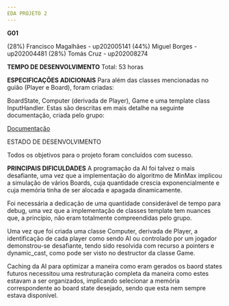 ```yaml
---
EDA PROJETO 2
---
```


**G01**


(28%) Francisco Magalhães - up202005141
(44%) Miguel Borges - up202004481
(28%) Tomás Cruz - up202008274


**TEMPO DE DESENVOLVIMENTO**
Total: 53 horas


**ESPECIFICAÇÕES ADICIONAIS**
Para além das classes mencionadas no guião (Player e Board), foram criadas:

BoardState, Computer (derivada de Player), Game e uma template class InputHandler. 
Estas são descritas em mais detalhe na seguinte documentação, criada pelo grupo: 

[Documentação](https://miguelrcborges.github.io/EDA-proj2/class_game.html)

ESTADO DE DESENVOLVIMENTO

Todos os objetivos para o projeto foram concluídos com sucesso.



**PRINCIPAIS DIFICULDADES**
A programação da AI foi talvez o mais desafiante, uma vez que a implementação do 
algoritmo de MinMax implicou a simulação de vários Boards, cuja quantidade crescia 
exponencialmente e cuja memória tinha de ser alocada e apagada dinamicamente.

Foi necessária a dedicação de uma quantidade considerável de tempo para debug, 
uma vez que a implementação de classes template tem nuances que, a princípio, 
não eram totalmente compreendidas pelo grupo.

Uma vez que foi criada uma classe Computer, derivada de Player, a identificação 
de cada player como sendo AI ou controlado por um jogador demonstrou-se desafiante, 
tendo sido resolvida com recurso a pointers e dynamic_cast, como pode ser visto no destructor da classe Game.

Caching da AI para optimizar a maneira como eram gerados os baord states futuros 
necessitou uma restruturação completa da maneira como estes estavam a ser organizados, 
implicando selecionar a memória correspondente ao board state desejado, sendo que esta 
nem sempre estava disponível.
